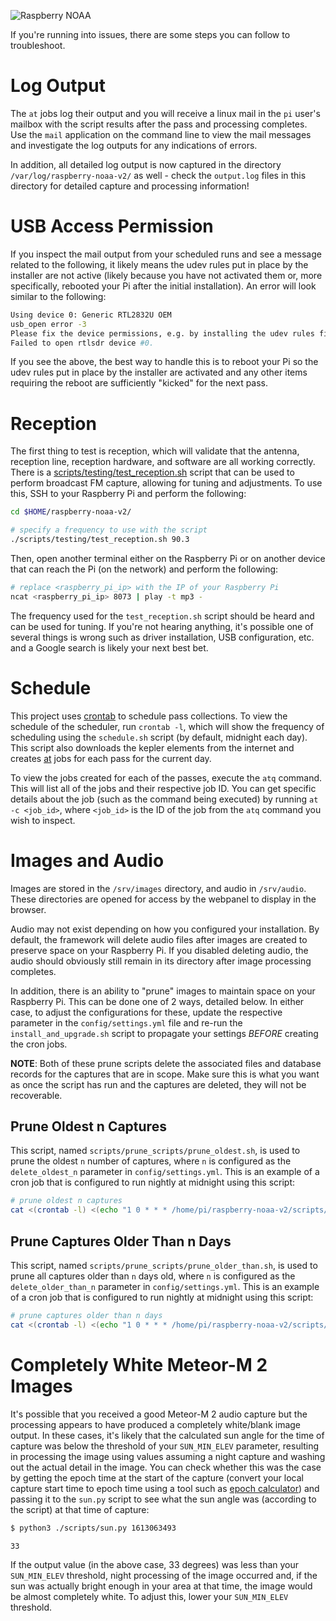 ![Raspberry NOAA](../assets/header_1600_v2.png)

If you're running into issues, there are some steps you can follow to troubleshoot.

# Log Output

The `at` jobs log their output and you will receive a linux mail in the `pi` user's mailbox with the script
results after the pass and processing completes. Use the `mail` application on the command line to view the mail
messages and investigate the log outputs for any indications of errors.

In addition, all detailed log output is now captured in the directory `/var/log/raspberry-noaa-v2/` as well - check
the `output.log` files in this directory for detailed capture and processing information!

# USB Access Permission

If you inspect the mail output from your scheduled runs and see a message related to the following, it likely means
the udev rules put in place by the installer are not active (likely because you have not activated them or, more
specifically, rebooted your Pi after the initial installation). An error will look similar to the following:

```bash
Using device 0: Generic RTL2832U OEM
usb_open error -3
Please fix the device permissions, e.g. by installing the udev rules file rtl-sdr.rules
Failed to open rtlsdr device #0.
```

If you see the above, the best way to handle this is to reboot your Pi so the udev rules put in place by the installer
are activated and any other items requiring the reboot are sufficiently "kicked" for the next pass.

# Reception

The first thing to test is reception, which will validate that the antenna, reception line, reception hardware, and
software are all working correctly. There is a [scripts/testing/test_reception.sh](scripts/testing/test_reception.sh)
script that can be used to perform broadcast FM capture, allowing for tuning and adjustments. To use this, SSH to your
Raspberry Pi and perform the following:

```bash
cd $HOME/raspberry-noaa-v2/

# specify a frequency to use with the script
./scripts/testing/test_reception.sh 90.3
```

Then, open another terminal either on the Raspberry Pi or on another device that can reach the Pi (on the network)
and perform the following:

```bash
# replace <raspberry_pi_ip> with the IP of your Raspberry Pi
ncat <raspberry_pi_ip> 8073 | play -t mp3 -
```

The frequency used for the `test_reception.sh` script should be heard and can be used for tuning. If you're not hearing
anything, it's possible one of several things is wrong such as driver installation, USB configuration, etc. and a Google
search is likely your next best bet.

# Schedule

This project uses [crontab](https://crontab.guru/) to schedule pass collections. To view the schedule of the scheduler,
run `crontab -l`, which will show the frequency of scheduling using the `schedule.sh` script (by default, midnight each
day). This script also downloads the kepler elements from the internet and creates [at](https://linux.die.net/man/1/at)
jobs for each pass for the current day.

To view the jobs created for each of the passes, execute the `atq` command. This will list all of the jobs and their
respective job ID. You can get specific details about the job (such as the command being executed) by running
`at -c <job_id>`, where `<job_id>` is the ID of the job from the `atq` command you wish to inspect.

# Images and Audio

Images are stored in the `/srv/images` directory, and audio in `/srv/audio`. These directories are opened for access by
the webpanel to display in the browser.

Audio may not exist depending on how you configured your installation. By default, the framework will delete audio files
after images are created to preserve space on your Raspberry Pi. If you disabled deleting audio, the audio should obviously
still remain in its directory after image processing completes.

In addition, there is an ability to "prune" images to maintain space on your Raspberry Pi. This can be done one of 2 ways,
detailed below. In either case, to adjust the configurations for these, update the respective parameter in the `config/settings.yml`
file and re-run the `install_and_upgrade.sh` script to propagate your settings *BEFORE* creating the cron jobs.

**NOTE**: Both of these prune scripts delete the associated files and database records for the captures that are in scope.
Make sure this is what you want as once the script has run and the captures are deleted, they will not be recoverable.

## Prune Oldest n Captures

This script, named `scripts/prune_scripts/prune_oldest.sh`, is used to prune the oldest `n` number of captures, where `n` is
configured as the `delete_oldest_n` parameter in `config/settings.yml`. This is an example of a cron job that is
configured to run nightly at midnight using this script:

```bash
# prune oldest n captures
cat <(crontab -l) <(echo "1 0 * * * /home/pi/raspberry-noaa-v2/scripts/prune_oldest.sh") | crontab -
```

## Prune Captures Older Than n Days

This script, named `scripts/prune_scripts/prune_older_than.sh`, is used to prune all captures older than `n` days old, where
`n` is configured as the `delete_older_than_n` parameter in `config/settings.yml`. This is an example of a cron job
that is configured to run nightly at midnight using this script:

```bash
# prune captures older than n days
cat <(crontab -l) <(echo "1 0 * * * /home/pi/raspberry-noaa-v2/scripts/prune_older_than.sh") | crontab -
```

# Completely White Meteor-M 2 Images

It's possible that you received a good Meteor-M 2 audio capture but the processing appears to have produced a completely
white/blank image output. In these cases, it's likely that the calculated sun angle for the time of capture was below the
threshold of your `SUN_MIN_ELEV` parameter, resulting in processing the image using values assuming a night capture and
washing out the actual detail in the image. You can check whether this was the case by getting the epoch time at the start
of the capture (convert your local capture start time to epoch time using a tool such as
[epoch calculator](https://www.epochconverter.com/)) and passing it to the `sun.py` script to see what the sun angle was
(according to the script) at that time of capture:

```bash
$ python3 ./scripts/sun.py 1613063493

33
```

If the output value (in the above case, 33 degrees) was less than your `SUN_MIN_ELEV` threshold, night processing of the
image occurred and, if the sun was actually bright enough in your area at that time, the image would be almost completely
white. To adjust this, lower your `SUN_MIN_ELEV` threshold.
